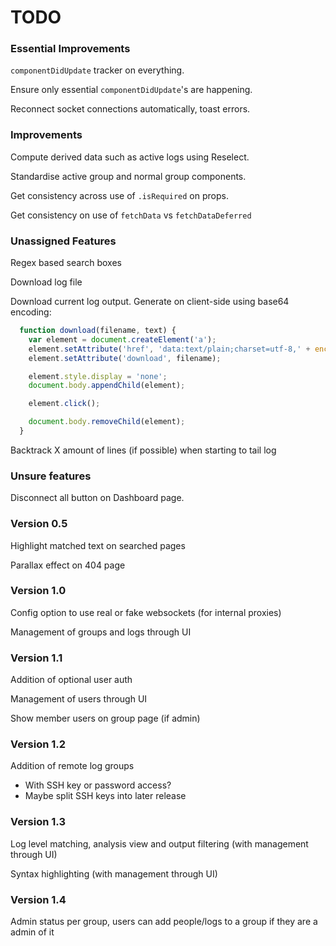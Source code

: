 # TODO

### Essential Improvements

`componentDidUpdate` tracker on everything.

Ensure only essential `componentDidUpdate`'s are happening.

Reconnect socket connections automatically, toast errors.

### Improvements

Compute derived data such as active logs using Reselect.

Standardise active group and normal group components.

Get consistency across use of `.isRequired` on props.

Get consistency on use of `fetchData` vs `fetchDataDeferred`

### Unassigned Features

Regex based search boxes

Download log file

Download current log output. Generate on client-side using base64 encoding:
```javascript
  function download(filename, text) {
    var element = document.createElement('a');
    element.setAttribute('href', 'data:text/plain;charset=utf-8,' + encodeURIComponent(text));
    element.setAttribute('download', filename);

    element.style.display = 'none';
    document.body.appendChild(element);

    element.click();

    document.body.removeChild(element);
  }
```

Backtrack X amount of lines (if possible) when starting to tail log

### Unsure features

Disconnect all button on Dashboard page.

### Version 0.5

Highlight matched text on searched pages

Parallax effect on 404 page


### Version 1.0

Config option to use real or fake websockets (for internal proxies)

Management of groups and logs through UI

### Version 1.1

Addition of optional user auth

Management of users through UI

Show member users on group page (if admin)

### Version 1.2

Addition of remote log groups
 - With SSH key or password access?
 - Maybe split SSH keys into later release

### Version 1.3

Log level matching, analysis view and output filtering (with management through UI)

Syntax highlighting (with management through UI)

### Version 1.4

Admin status per group, users can add people/logs to a group if they are a admin of it

